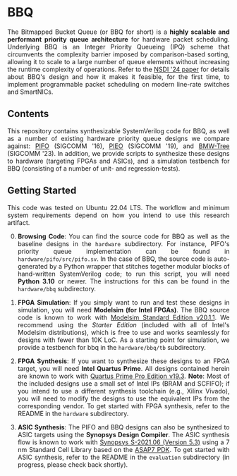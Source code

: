 <div align="justify">

# BBQ

The Bitmapped Bucket Queue (or BBQ for short) is a **highly scalable and performant priority queue architecture** for hardware packet scheduling. Underlying BBQ is an Integer Priority Queueing (IPQ) scheme that circumvents the complexity barrier imposed by comparison-based sorting, allowing it to scale to a large number of queue elements without increasing the runtime complexity of operations. Refer to the [NSDI '24 paper](https://www.usenix.org/conference/nsdi24/presentation/atre) for details about BBQ's design and how it makes it feasible, for the first time, to implement programmable packet scheduling on modern line-rate switches and SmartNICs. 

## Contents

This repository contains synthesizable SystemVerilog code for BBQ, as well as a number of existing hardware priority queue designs we compare against: [PIFO](https://web.mit.edu/pifo/pifo-sigcomm.pdf) (SIGCOMM '16), [PIEO](https://web.ics.purdue.edu/~vshriva/papers/pieo_2019.pdf) (SIGCOMM '19), and [BMW-Tree](https://dl.acm.org/doi/pdf/10.1145/3603269.3604862) (SIGCOMM '23). In addition, we provide scripts to synthesize these designs to hardware (targeting FPGAs and ASICs), and a simulation testbench for BBQ (consisting of a number of unit- and regression-tests).

## Getting Started

This code was tested on Ubuntu 22.04 LTS. The workflow and minimum system requirements depend on how you intend to use this research artifact.

0. **Browsing Code**: You can find the source code for BBQ as well as the baseline designs in the `hardware` subdirectory. For instance, PIFO's priority queue implementation can be found in `hardware/pifo/src/pifo.sv`. In the case of BBQ, the source code is auto-generated by a Python wrapper that stitches together modular blocks of hand-written SystemVerilog code; to run this script, you will need **Python 3.10** or newer. The instructions for this can be found in the `hardware/bbq` subdirectory.

1.  **FPGA Simulation**: If you simply want to run and test these designs in simulation, you will need **Modelsim (for Intel FPGAs)**. The BBQ source code is known to work with [Modelsim Standard Edition v20.1.1](https://www.intel.com/content/www/us/en/software-kit/750666/modelsim-intel-fpgas-standard-edition-software-version-20-1-1.html). We recommend using the *Starter Edition* (included with all of Intel's Modelsim distributions), which is free to use and works seamlessly for designs with fewer than 10K LoC. As a starting point for simulation, we provide a testbench for bbq in the `hardware/bbq/tb` subdirectory.

2. **FPGA Synthesis**: If you want to synthesize these designs to an FPGA target, you will need **Intel Quartus Prime**. All designs contained herein are known to work with [Quartus Prime Pro Edition v19.3](https://www.intel.com/content/www/us/en/software-kit/750666/modelsim-intel-fpgas-standard-edition-software-version-20-1-1.html). **Note**: Most of the included designs use a small set of Intel IPs (BRAM and SCFIFO); if you intend to use a different synthesis toolchain (e.g., Xilinx Vivado), you will need to modify the designs to use the equivalent IPs from the corresponding vendor. To get started with FPGA synthesis, refer to the README in the `hardware` subdirectory.

3. **ASIC Synthesis**: The PIFO and BBQ designs can also be synthesized to ASIC targets using the **Synopsys Design Compiler**. The ASIC synthesis flow is known to work with [Synopsys S-2021.06 (Version 5.3)](https://solvnet.synopsys.com/Install/installation_guide.jsp?id=206&releasedate=2021-06-07) using a 7 nm Standard Cell Library based on the [ASAP7 PDK](https://github.com/The-OpenROAD-Project/asap7_pdk_r1p7/tree/main). To get started with ASIC synthesis, refer to the README in the `evaluation` subdirectory (in progress, please check back shortly).

</div>
